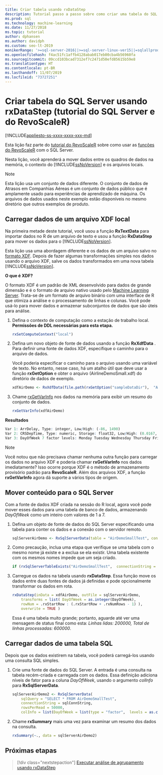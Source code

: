 ```yaml
---
title: Criar tabela usando rxDataStep
description: Tutorial passo a passo sobre como criar uma tabela do SQL Server usando a linguagem R no SQL Server.
ms.prod: sql
ms.technology: machine-learning
ms.date: 11/27/2018
ms.topic: tutorial
author: dphansen
ms.author: davidph
ms.custom: seo-lt-2019
monikerRange: '>=sql-server-2016||>=sql-server-linux-ver15||=sqlallproducts-allversions'
ms.openlocfilehash: f4ac51fc1affb4128abab017eb00cba4b56960fa
ms.sourcegitcommit: 09ccd103bcad7312ef7c2471d50efd85615b59e8
ms.translationtype: HT
ms.contentlocale: pt-BR
ms.lasthandoff: 11/07/2019
ms.locfileid: "73727251"
---
```

# <a name="create-new-sql-server-table-using-rxdatastep-sql-server-and-revoscaler-tutorial"></a>Criar tabela do SQL Server usando rxDataStep (tutorial do SQL Server e do RevoScaleR)
[!INCLUDE[appliesto-ss-xxxx-xxxx-xxx-md](../../includes/appliesto-ss-xxxx-xxxx-xxx-md.md)]

Esta lição faz parte do [tutorial do RevoScaleR](deepdive-data-science-deep-dive-using-the-revoscaler-packages.md) sobre como usar as [funções do RevoScaleR](https://docs.microsoft.com/machine-learning-server/r-reference/revoscaler/revoscaler) com o SQL Server.

Nesta lição, você aprenderá a mover dados entre os quadros de dados na memória, o contexto do [!INCLUDE[ssNoVersion](../../includes/ssnoversion-md.md)] e os arquivos locais.

> [!NOTE]
> Esta lição usa um conjunto de dados diferente. O conjunto de dados de Atrasos em Companhias Aéreas é um conjunto de dados público que é amplamente usado para experiências de aprendizado de máquina. Os arquivos de dados usados neste exemplo estão disponíveis no mesmo diretório que outros exemplos de produto.

## <a name="load-data-from-a-local-xdf-file"></a>Carregar dados de um arquivo XDF local

Na primeira metade deste tutorial, você usou a função **RxTextData** para importar dados no R de um arquivo de texto e usou a função **RxDataStep** para mover os dados para o [!INCLUDE[ssNoVersion](../../includes/ssnoversion-md.md)].

Esta lição usa uma abordagem diferente e os dados de um arquivo salvo no [formato XDF](https://en.wikipedia.org/wiki/Extensible_Data_Format). Depois de fazer algumas transformações simples nos dados usando o arquivo XDF, salve os dados transformados em uma nova tabela [!INCLUDE[ssNoVersion](../../includes/ssnoversion-md.md)].

**O que é XDF?**

O formato XDF é um padrão de XML desenvolvido para dados de grande dimensão e é o formato de arquivo nativo usado pelo [Machine Learning Server](https://docs.microsoft.com/machine-learning-server/r/concept-what-is-xdf). Trata-se de um formato de arquivo binário com uma interface de R que otimiza a análise e o processamento de linhas e colunas.  Você pode usá-lo para mover dados e armazenar subconjuntos de dados que são úteis para análise.

1. Defina o contexto de computação como a estação de trabalho local. **Permissões de DDL necessárias para esta etapa.**

    ```R
    rxSetComputeContext("local")
    ```
  
2. Defina um novo objeto de fonte de dados usando a função **RxXdfData** . Para definir uma fonte de dados XDF, especifique o caminho para o arquivo de dados.  

    Você poderia especificar o caminho para o arquivo usando uma variável de texto. No entanto, nesse caso, há um atalho útil que deve usar a função **rxGetOption** e obter o arquivo (AirlineDemoSmall.xdf) do diretório de dados de exemplo.
  
    ```R
    xdfAirDemo <- RxXdfData(file.path(rxGetOption("sampleDataDir"),  "AirlineDemoSmall.xdf"))
    ```

3. Chame [rxGetVarInfo](https://docs.microsoft.com/machine-learning-server/r-reference/revoscaler/rxgetvarinfoxdf) nos dados na memória para exibir um resumo do conjunto de dados.
  
    ```R
    rxGetVarInfo(xdfAirDemo)
    ```

**Resultados**

```R
Var 1: ArrDelay, Type: integer, Low/High: (-86, 1490)
Var 2: CRSDepTime, Type: numeric, Storage: float32, Low/High: (0.0167, 23.9833)
Var 3: DayOfWeek 7 factor levels: Monday Tuesday Wednesday Thursday Friday Saturday Sunday
```

> [!NOTE]
> 
> Você notou que não precisava chamar nenhuma outra função para carregar os dados no arquivo XDF e poderia chamar **rxGetVarInfo** nos dados imediatamente? Isso ocorre porque XDF é o método de armazenamento provisório padrão para **RevoScaleR**. Além dos arquivos XDF, a função **rxGetVarInfo** agora dá suporte a vários tipos de origem.

## <a name="move-contents-to-sql-server"></a>Mover conteúdo para o SQL Server

Com a fonte de dados XDF criada na sessão do R local, agora você pode mover esses dados para uma tabela de banco de dados, armazenando *DayOfWeek* como um inteiro com valores de 1 a 7.

1. Defina um objeto de fonte de dados do SQL Server especificando uma tabela para conter os dados e a conexão com o servidor remoto.
  
    ```R
    sqlServerAirDemo <- RxSqlServerData(table = "AirDemoSmallTest", connectionString = sqlConnString)
    ```
  
2. Como precaução, inclua uma etapa que verifique se uma tabela com o mesmo nome já existe e a exclua se ela existir. Uma tabela existente com os mesmos nomes impede que um seja criado.
  
    ```R
    if (rxSqlServerTableExists("AirDemoSmallTest",  connectionString = sqlConnString))  rxSqlServerDropTable("AirDemoSmallTest",  connectionString = sqlConnString)
    ```
  
3. Carregue os dados na tabela usando **rxDataStep**. Essa função move os dados entre duas fontes de dados já definidas e pode opcionalmente transformar os dados em rota.
  
    ```R
    rxDataStep(inData = xdfAirDemo, outFile = sqlServerAirDemo,
        transforms = list( DayOfWeek = as.integer(DayOfWeek),
        rowNum = .rxStartRow : (.rxStartRow + .rxNumRows - 1) ),
        overwrite = TRUE )
    ```
  
    Essa é uma tabela muito grande; portanto, aguarde até ver uma mensagem de status final como esta: *Linhas lidas: 200000, Total de linhas processadas: 600000*.
     
## <a name="load-data-from-a-sql-table"></a>Carregar dados de uma tabela SQL

Depois que os dados existirem na tabela, você poderá carregá-los usando uma consulta SQL simples. 

1. Crie uma fonte de dados do SQL Server. A entrada é uma consulta na tabela recém-criada e carregada com os dados. Essa definição adiciona níveis de fator para a coluna *DayOfWeek*, usando o argumento *colInfo* para **RxSqlServerData**.
  
    ```R
    sqlServerAirDemo2 <- RxSqlServerData(
        sqlQuery = "SELECT * FROM AirDemoSmallTest",
        connectionString = sqlConnString,
        rowsPerRead = 50000,
        colInfo = list(DayOfWeek = list(type = "factor",  levels = as.character(1:7))))
    ```
  
2. Chame **rxSummary** mais uma vez para examinar um resumo dos dados na consulta.
  
    ```R
    rxSummary(~., data = sqlServerAirDemo2)
    ```

## <a name="next-steps"></a>Próximas etapas

> [!div class="nextstepaction"]
> [Executar análise de agrupamento usando rxDataStep](../../advanced-analytics/tutorials/deepdive-perform-chunking-analysis-using-rxdatastep.md)